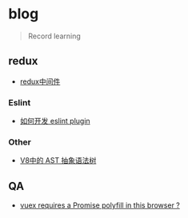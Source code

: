 # blog
> Record learning

## redux

-  [redux中间件](./doc/redux-middleware.md)
### Eslint

*  [如何开发 eslint plugin](./doc/eslint-plugin.md)

### Other

* [V8中的 AST 抽象语法树](./doc/ast.md)

## QA

-  [vuex requires a Promise polyfill in this browser ?](./doc/QA.md)
